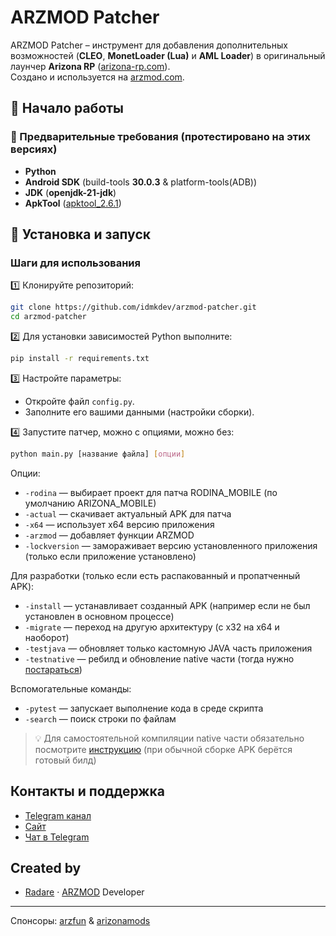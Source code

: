 # ARZMOD Patcher
ARZMOD Patcher – инструмент для добавления дополнительных возможностей (**CLEO**, **MonetLoader (Lua)** и **AML Loader**) в оригинальный лаунчер **Arizona RP** ([arizona-rp.com](https://arizona-rp.com)).  
Создано и используется на [arzmod.com](https://arzmod.com).  

## 🔧 Начало работы

### 📌 Предварительные требования (протестировано на этих версиях)
- **Python**  
- **Android SDK** (build-tools **30.0.3** & platform-tools(ADB))  
- **JDK** (**openjdk-21-jdk**)  
- **ApkTool** ([apktool_2.6.1](https://github.com/iBotPeaches/Apktool/releases/tag/v2.6.1)) 

## 🚀 Установка и запуск

### Шаги для использования

1️⃣ Клонируйте репозиторий:
   ```bash
   git clone https://github.com/idmkdev/arzmod-patcher.git
   cd arzmod-patcher
   ```

2️⃣ Для установки зависимостей Python выполните:
   ```bash
   pip install -r requirements.txt
   ```

3️⃣ Настройте параметры:
   - Откройте файл `config.py`.
   - Заполните его вашими данными (настройки сборки).

4️⃣ Запустите патчер, можно с опциями, можно без:
   ```bash
   python main.py [название файла] [опции]
   ```
   Опции:
   - `-rodina` — выбирает проект для патча RODINA_MOBILE (по умолчанию ARIZONA_MOBILE)
   - `-actual` — скачивает актуальный APK для патча
   - `-x64` — использует x64 версию приложения
   - `-arzmod` — добавляет функции ARZMOD
   - `-lockversion` — замораживает версию установленного приложения (только если приложение установлено)

   Для разработки (только если есть распакованный и пропатченный APK):
   - `-install` — устанавливает созданный APK (например если не был установлен в основном процессе)
   - `-migrate` — переход на другую архитектуру (с х32 на х64 и наоборот)
   - `-testjava` — обновляет только кастомную JAVA часть приложения
   - `-testnative` — ребилд и обновление native части (тогда нужно [постараться](native/README.md))

   Вспомогательные команды:
   - `-pytest` — запускает выполнение кода в среде скрипта
   - `-search` — поиск строки по файлам

   > 💡 Для самостоятельной компиляции native части обязательно посмотрите [инструкцию](native/README.md) (при обычной сборке APK берётся готовый билд)

## Контакты и поддержка

- [Telegram канал](https://t.me/CleoArizona)
- [Сайт](https://arzmod.com)
- [Чат в Telegram](https://t.me/cleodis)

## Created by

- [Radare](https://t.me/ryderinc) · [ARZMOD](https://t.me/CleoArizona) Developer

---

Спонсоры: [arzfun](https://t.me/arzfun) & [arizonamods](https://t.me/arizonamods) 
